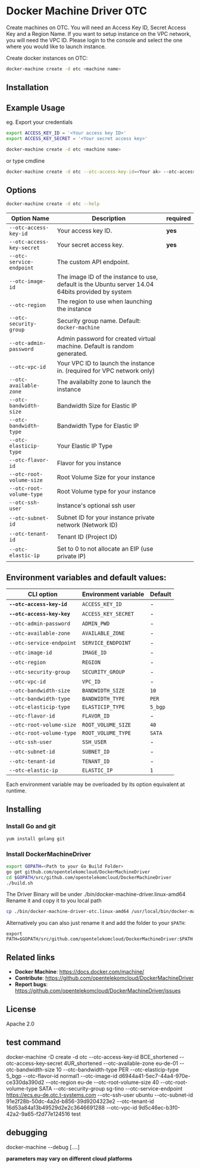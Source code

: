 # Docker Machine Driver OTC
Create machines on OTC. You will need an Access Key ID, Secret Access Key and a Region Name. If you want to setup instance on the VPC network, you will need the VPC ID. Please login to the console and select the one where you would like to launch instance.

Create docker instances on OTC:
```bash
docker-machine create -d otc <machine name>
```

## Installation


## Example Usage
eg. Export your credentials
```bash
export ACCESS_KEY_ID = '<Your access key ID>'
export ACCESS_KEY_SECRET = '<Your secret access key>'

docker-machine create -d otc <machine name>
```
or type cmdline
```bash
docker-machine create -d otc --otc-access-key-id=<Your ak> --otc-access-key-secret=<Your sk> --otc-security-group=<Security group name> --otc-tenant-id=<Your tenant ID> --otc-region=<Region name> --otc-vpc-id=<Your VPC ID> --otc-flavor-id=<instance flavor ID> --otc-image-id=<Guest OS image ID> --otc-subnet-id=<Your subnet ID> --otc-admin-password=<instance login password> --otc-available-zone=<available zone name> <machine name>
```

## Options
```bash
docker-machine create -d otc --help
```
Option Name                                          | Description                                         | required 
------------------------------------------------------|----------------------------------------------------|----|
``--otc-access-key-id`` | Your access key ID.  |**yes**|
``--otc-access-key-secret``|Your secret access key.| **yes** |
``--otc-service-endpoint``|The custom API endpoint.| |
``--otc-image-id``| The image ID of the instance to use, default is the Ubuntu server 14.04 64bits provided by system||
``--otc-region``| The region to use when launching the instance||
``--otc-security-group``| Security group name. Default: `docker-machine`||
``--otc-admin-password``| Admin password for created virtual machine. Default is random generated.||
``--otc-vpc-id``| Your VPC ID to launch the instance in. (required for VPC network only)||
``--otc-available-zone``| The availabilty zone to launch the instance||
``--otc-bandwidth-size``|Bandwidth Size for Elastic IP||
``--otc-bandwidth-type``|Bandwidth Type for Elastic IP||
``--otc-elasticip-type``|Your Elastic IP Type||
``--otc-flavor-id``|Flavor for you instance||
``--otc-root-volume-size``|Root Volume Size for your instance||
``--otc-root-volume-type``|Root Volume type for your instance||
``--otc-ssh-user``|Instance's optional ssh user||
``--otc-subnet-id``|Subnet ID for your instance private network (Network ID)||
``--otc-tenant-id``|Tenant ID (Project ID)||
``--otc-elastic-ip``|Set to 0 to not allocate an EIP (use private IP)||


## Environment variables and default values:

| CLI option                          | Environment variable        | Default          |
|-------------------------------------|-----------------------------|------------------|
| **`--otc-access-key-id`**	| `ACCESS_KEY_ID`	| -                |
| **`--otc-access-key-key`**	| `ACCESS_KEY_SECRET`	| -                |
| `--otc-admin-password`	| `ADMIN_PWD`		| -                |
| `--otc-available-zone`	| `AVAILABLE_ZONE`	| -                |
| `--otc-service-endpoint`	| `SERVICE_ENDPOINT`	| -                |
| `--otc-image-id`		| `IMAGE_ID`		| -                |
| `--otc-region`		| `REGION`		| -                |
| `--otc-security-group`	| `SECURITY_GROUP`	| -                |
| `--otc-vpc-id`		| `VPC_ID`		| -                |
| `--otc-bandwidth-size`	| `BANDWIDTH_SIZE`	| `10`             |
| `--otc-bandwidth-type`	| `BANDWIDTH_TYPE`	| `PER`            |
| `--otc-elasticip-type`	| `ELASTICIP_TYPE`	| `5_bgp`          |
| `--otc-flavor-id`		| `FLAVOR_ID`		| -                |
| `--otc-root-volume-size`	| `ROOT_VOLUME_SIZE`	| `40`             |
| `--otc-root-volume-type`	| `ROOT_VOLUME_TYPE`	| `SATA`           |
| `--otc-ssh-user`		| `SSH_USER`		| -                |
| `--otc-subnet-id`		| `SUBNET_ID`		| -                |
| `--otc-tenant-id`		| `TENANT_ID`		| -                |
| `--otc-elastic-ip`		| `ELASTIC_IP`		| `1`                |

Each environment variable may be overloaded by its option equivalent at runtime.

## Installing
### Install Go and git
```bash
yum install golang git
```
### Install DockerMachineDriver
```bash
export GOPATH=<Path to your Go Build Folder>
go get github.com/opentelekomcloud/DockerMachineDriver
cd $GOPATH/src/github.com/opentelekomcloud/DockerMachineDriver
./build.sh
```
The Driver Binary will be under ./bin/docker-machine-driver.linux-amd64
Rename it and copy it to you local path
```bash
cp ./bin/docker-machine-driver-otc.linux-amd64 /usr/local/bin/docker-machine-driver-otc
```

Alternatively you can also just rename it and add the folder to your ```$PATH```:
```
export PATH=$GOPATH/src/github.com/opentelekomcloud/DockerMachineDriver:$PATH
```


## Related links

- **Docker Machine**: https://docs.docker.com/machine/
- **Contribute**: https://github.com/opentelekomcloud/DockerMachineDriver
- **Report bugs**: https://github.com/opentelekomcloud/DockerMachineDriver/issues

## License
Apache 2.0

## test command
docker-machine -D create -d otc --otc-access-key-id BCE_shortened --otc-access-key-secret 4UR_shortened --otc-available-zone eu-de-01 --otc-bandwidth-size 10 --otc-bandwidth-type PER --otc-elasticip-type 5_bgp --otc-flavor-id normal1 --otc-image-id d6944a41-5ec7-44a4-970e-ce330da390d2 --otc-region eu-de --otc-root-volume-size 40 --otc-root-volume-type SATA --otc-security-group sg-tino --otc-service-endpoint https://ecs.eu-de.otc.t-systems.com --otc-ssh-user ubuntu --otc-subnet-id 91e2f28b-50dc-4a2d-b856-39d9204323e2 --otc-tenant-id 16d53a84a13b49529d2e2c3646691288 --otc-vpc-id 9d5c46ec-b3f0-42a2-9a65-f2d77e124516 test

## debugging
docker-machine --debug [....]

**parameters may vary on different cloud platforms**
